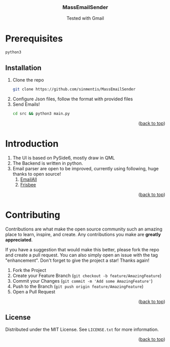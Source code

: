 <a name="readme-top"></a>


<!-- PROJECT LOGO -->
<br />
<div align="center">

  <h3 align="center">MassEmailSender</h3>

  <p align="center">
    Tested with Gmail
  </p>
</div>

<!-- ABOUT THE PROJECT -->
# Prerequisites

`python3`
## Installation

1. Clone the repo
   ```sh
   git clone https://github.com/sinmentis/MassEmailSender
   ```
2. Configure Json files, follow the format with provided  files
3. Send Emails!
   ```sh
   cd src && python3 main.py
   ```

<p align="right">(<a href="#readme-top">back to top</a>)</p>


# Introduction

1. The UI is based on PySide6, mostly draw in QML
2. The Backend is written in python.
3. Email parser are open to be improved, currently using following, huge thanks to open source!
   1. [EmailAll](https://github.com/Taonn/EmailAll)
   2. [Frisbee](https://github.com/9b/frisbee)

<p align="right">(<a href="#readme-top">back to top</a>)</p>

<!-- CONTRIBUTING -->
# Contributing

Contributions are what make the open source community such an amazing place to learn, inspire, and create. Any contributions you make are **greatly appreciated**.

If you have a suggestion that would make this better, please fork the repo and create a pull request. You can also simply open an issue with the tag "enhancement".
Don't forget to give the project a star! Thanks again!

1. Fork the Project
2. Create your Feature Branch (`git checkout -b feature/AmazingFeature`)
3. Commit your Changes (`git commit -m 'Add some AmazingFeature'`)
4. Push to the Branch (`git push origin feature/AmazingFeature`)
5. Open a Pull Request

<p align="right">(<a href="#readme-top">back to top</a>)</p>



<!-- LICENSE -->
## License

Distributed under the MIT License. See `LICENSE.txt` for more information.

<p align="right">(<a href="#readme-top">back to top</a>)</p>
